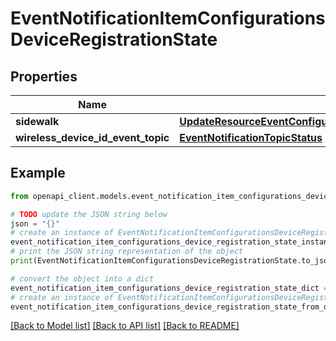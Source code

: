 # EventNotificationItemConfigurationsDeviceRegistrationState


## Properties

Name | Type | Description | Notes
------------ | ------------- | ------------- | -------------
**sidewalk** | [**UpdateResourceEventConfigurationRequestDeviceRegistrationStateSidewalk**](UpdateResourceEventConfigurationRequestDeviceRegistrationStateSidewalk.md) |  | [optional] 
**wireless_device_id_event_topic** | [**EventNotificationTopicStatus**](EventNotificationTopicStatus.md) |  | [optional] 

## Example

```python
from openapi_client.models.event_notification_item_configurations_device_registration_state import EventNotificationItemConfigurationsDeviceRegistrationState

# TODO update the JSON string below
json = "{}"
# create an instance of EventNotificationItemConfigurationsDeviceRegistrationState from a JSON string
event_notification_item_configurations_device_registration_state_instance = EventNotificationItemConfigurationsDeviceRegistrationState.from_json(json)
# print the JSON string representation of the object
print(EventNotificationItemConfigurationsDeviceRegistrationState.to_json())

# convert the object into a dict
event_notification_item_configurations_device_registration_state_dict = event_notification_item_configurations_device_registration_state_instance.to_dict()
# create an instance of EventNotificationItemConfigurationsDeviceRegistrationState from a dict
event_notification_item_configurations_device_registration_state_from_dict = EventNotificationItemConfigurationsDeviceRegistrationState.from_dict(event_notification_item_configurations_device_registration_state_dict)
```
[[Back to Model list]](../README.md#documentation-for-models) [[Back to API list]](../README.md#documentation-for-api-endpoints) [[Back to README]](../README.md)



